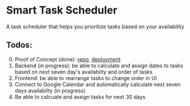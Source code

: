 # Smart Task Scheduler

A task scheduler that helps you prioritize tasks based on your availability


## Todos:
0. Proof of Concept (done): [repo](https://github.com/Muosvr/GoalCalendar), [deployment](https://smarttaskscheduler.herokuapp.com/)
1. Backend (in progress): be able to calculate and assign dates to tasks based on next seven day's availabilty
and order of tasks
2. Frontend: be able to rearrange tasks to change order in UI
3. Connect to Google Calendar and automatically calculate next seven days availabilty (in progress)
4. Be able to calcuate and assign tasks for next 30 days
